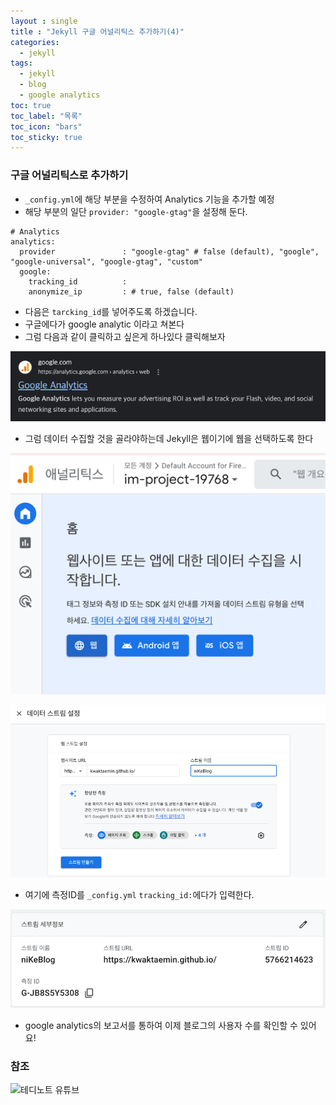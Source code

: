 ```yaml
---
layout : single
title : "Jekyll 구글 어널리틱스 추가하기(4)"
categories:
  - jekyll
tags:
  - jekyll
  - blog
  - google analytics
toc: true
toc_label: "목록"
toc_icon: "bars"
toc_sticky: true
---
```


### 구글 어널리틱스로 추가하기

- `_config.yml`에 해당 부분을 수정하여 Analytics 기능을 추가할 예정
- 해당 부분의 일단 `provider: "google-gtag"`을 설정해 둔다.

~~~ymal
# Analytics
analytics:
  provider               : "google-gtag" # false (default), "google", "google-universal", "google-gtag", "custom"
  google:
    tracking_id          :
    anonymize_ip         : # true, false (default)
~~~

- 다음은 `tarcking_id`를 넣어주도록 하겠습니다.
- 구글에다가 google analytic 이라고 쳐본다 
- 그럼 다음과 같이 클릭하고 싶은게 하나있다 클릭해보자
   
![img.png](../assets/images/2307/07-1.png)

- 그럼 데이터 수집할 것을 골라야하는데 Jekyll은 웹이기에 웹을 선택하도록 한다

![img.png](../assets/images/2307/07-2.png)

![img.png](../assets/images/2307/07-3.png)

- 여기에 측정ID를 `_config.yml` `tracking_id:`에다가 입력한다. 

![img_1.png](../assets/images/2307/07-4.png)

- google analytics의 보고서를 통하여 이제 블로그의 사용자 수를 확인할 수 있어요!


### 참조
![테디노트 유튜브](https://www.youtube.com/watch?v=anXaW9xhgcU&list=PLIMb_GuNnFwfQBZQwD-vCZENL5YLDZekr&index=6&ab_channel=%ED%85%8C%EB%94%94%EB%85%B8%ED%8A%B8TeddyNote) 
